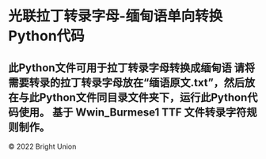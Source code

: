 # 光联拉丁转录字母-缅甸语单向转换Python代码
此Python文件可用于拉丁转录字母转换成缅甸语
请将需要转录的拉丁转录字母放在“缅语原文.txt”，然后放在与此Python文件同目录文件夹下，运行此Python代码使用。
基于 Wwin_Burmese1 TTF 文件转录字符规则制作。
---
© 2022 Bright Union